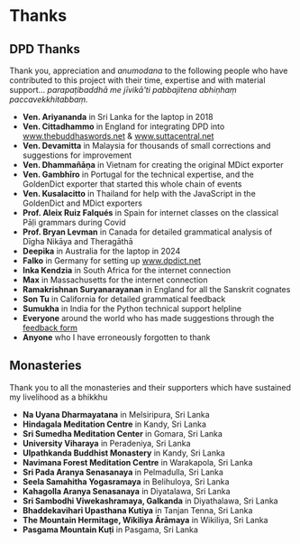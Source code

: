 # Thanks
## DPD Thanks
Thank you, appreciation and <i>anumodana</i> to the following people who have contributed to this project with their time, expertise and with material support… <i>parapaṭibaddhā me jīvikā'ti pabbajitena abhiṇhaṃ paccavekkhitabbaṃ.</i>

- **Ven. Ariyananda** in Sri Lanka for the laptop in 2018
- **Ven. Cittadhammo** in England for integrating DPD into <a href=”https://www.thebuddhaswords.net”>www.thebuddhaswords.net</a> & <a href=”https://www.suttacentral.net”>www.suttacentral.net</a>
- **Ven. Devamitta** in Malaysia for thousands of small corrections and suggestions for improvement
- **Ven. Dhammañāṇa** in Vietnam for creating the original MDict exporter
- **Ven. Gambhīro** in Portugal for the technical expertise, and the GoldenDict exporter that started this whole chain of events
- **Ven. Kusalacitto** in Thailand for help with the JavaScript in the GoldenDict and MDict exporters
- **Prof. Aleix Ruiz Falqués** in Spain for internet classes on the classical Pāḷi grammars during Covid
- **Prof. Bryan Levman** in Canada for detailed grammatical analysis of Dīgha Nikāya and Theragāthā
- **Deepika** in Australia for the laptop in 2024
- **Falko** in Germany for setting up <a href=”www.dpdict.net”>www.dpdict.net</a>
- **Inka Kendzia** in South Africa for the internet connection
- **Max** in Massachusetts for the internet connection
- **Ramakrishnan Suryanarayanan** in England for all the Sanskrit cognates
- **Son Tu** in California for detailed grammatical feedback
- **Sumukha** in India for the Python technical support helpline 
- **Everyone** around the world who has made suggestions through the <a href=”https://docs.google.com/forms/d/e/1FAIpQLSf9boBe7k5tCwq7LdWgBHHGIPVc4ROO5yjVDo1X5LDAxkmGWQ/viewform”>feedback form</a>
- **Anyone** who I have erroneously forgotten to thank 
## Monasteries
Thank you to all the monasteries and their supporters which have sustained my livelihood as a bhikkhu

- **Na Uyana Dharmayatana** in Melsiripura, Sri Lanka
- **Hindagala Meditation Centre** in Kandy, Sri Lanka 
- **Sri Sumedha Meditation Center** in Gomara, Sri Lanka
- **University Viharaya** in Peradeniya, Sri Lanka
- **Ulpathkanda Buddhist Monastery** in Kandy, Sri Lanka
- **Navimana Forest Meditation Centre** in Warakapola, Sri Lanka
- **Sri Pada Aranya Senasanaya** in Pelmadulla, Sri Lanka
- **Seela Samahitha Yogasramaya** in Belihuloya, Sri Lanka
- **Kahagolla Aranya Senasanaya** in Diyatalawa, Sri Lanka
- **Sri Sambodhi Viwekashramaya, Galkanda** in Diyathalawa, Sri Lanka
- **Bhaddekavihari Upasthana Kutiya** in Tanjan Tenna, Sri Lanka
- **The Mountain Hermitage, Wikiliya Ārāmaya** in Wikiliya, Sri Lanka
- **Pasgama Mountain Kuṭi** in Pasgama, Sri Lanka
